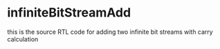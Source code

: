# infiniteBitStreamAdd
this is the source RTL code for  adding two infinite bit streams with carry calculation
